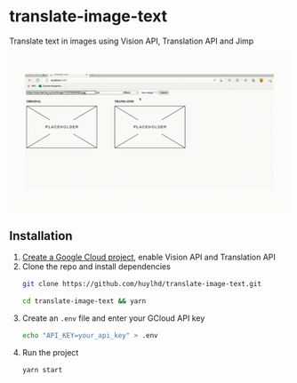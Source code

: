 # translate-image-text

Translate text in images using Vision API, Translation API and Jimp

![Alt text](public/images/ti2.gif?raw=true "GIF")

## Installation

1. [Create a Google Cloud project](https://cloud.google.com/resource-manager/docs/creating-managing-projects), enable Vision API and Translation API
2. Clone the repo and install dependencies
   ```sh
   git clone https://github.com/huylhd/translate-image-text.git
   ```
   ```sh
   cd translate-image-text && yarn
   ```
3. Create an `.env` file and enter your GCloud API key
   ```sh
   echo "API_KEY=your_api_key" > .env
   ```
4. Run the project
   ```sh
   yarn start
   ```
